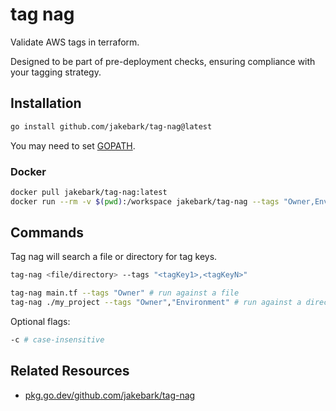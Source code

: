 # tag nag

Validate AWS tags in terraform.

Designed to be part of pre-deployment checks, ensuring compliance with your tagging strategy. 

## Installation
```bash
go install github.com/jakebark/tag-nag@latest
```
You may need to set [GOPATH](https://go.dev/wiki/SettingGOPATH).

### Docker
```bash
docker pull jakebark/tag-nag:latest
docker run --rm -v $(pwd):/workspace jakebark/tag-nag --tags "Owner,Environment" /workspace

```

## Commands

Tag nag will search a file or directory for tag keys. 

```bash
tag-nag <file/directory> --tags "<tagKey1>,<tagKeyN>"

tag-nag main.tf --tags "Owner" # run against a file
tag-nag ./my_project --tags "Owner","Environment" # run against a directory

```

Optional flags: 
```bash
-c # case-insensitive 
```
## Related Resources

- [pkg.go.dev/github.com/jakebark/tag-nag](https://pkg.go.dev/github.com/jakebark/tag-nag)

